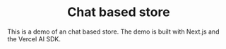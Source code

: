 <h1 align="center">Chat based store</h1>

This is a demo of an chat based store.
The demo is built with Next.js and the Vercel AI SDK.

